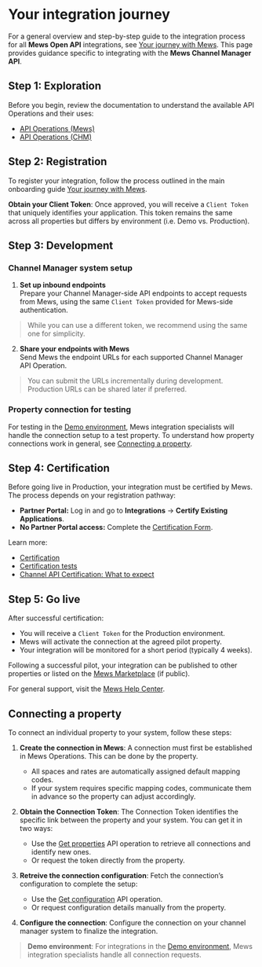# Your integration journey

For a general overview and step-by-step guide to the integration process for all **Mews Open API** integrations, see [Your journey with Mews](https://mews-systems.gitbook.io/open-api/your-journey). This page provides guidance specific to integrating with the **Mews Channel Manager API**.

## Step 1: Exploration

Before you begin, review the documentation to understand the available API Operations and their uses:

* [API Operations (Mews)](../mews-operations/README.md)
* [API Operations (CHM)](../channel-manager-operations/README.md)

## Step 2: Registration

To register your integration, follow the process outlined in the main onboarding guide [Your journey with Mews](https://mews-systems.gitbook.io/open-api/your-journey).

**Obtain your Client Token**: Once approved, you will receive a `Client Token` that uniquely identifies your application. This token remains the same across all properties but differs by environment (i.e. Demo vs. Production).

## Step 3: Development

### Channel Manager system setup

1. **Set up inbound endpoints**  
  Prepare your Channel Manager-side API endpoints to accept requests from Mews, using the same `Client Token` provided for Mews-side authentication.
  > While you can use a different token, we recommend using the same one for simplicity.

2. **Share your endpoints with Mews**  
  Send Mews the endpoint URLs for each supported Channel Manager API Operation.
  > You can submit the URLs incrementally during development. Production URLs can be shared later if preferred.

### Property connection for testing

For testing in the [Demo environment](../guidelines/environments.md), Mews integration specialists will handle the connection setup to a test property. To understand how property connections work in general, see [Connecting a property](#connecting-a-property).

## Step 4: Certification

Before going live in Production, your integration must be certified by Mews. The process depends on your registration pathway:

* **Partner Portal:** Log in and go to **Integrations** → **Certify Existing Applications**.
* **No Partner Portal access:** Complete the [Certification Form](https://mews.typeform.com/to/ehTUz7).

Learn more:

* [Certification](certification.md)
* [Certification tests](certification-tests.md)
* [Channel API Certification: What to expect](https://help.mews.com/s/article/channel-api-certification-what-to-expect?language=en_US)

## Step 5: Go live

After successful certification:

* You will receive a `Client Token` for the Production environment.
* Mews will activate the connection at the agreed pilot property.
* Your integration will be monitored for a short period (typically 4 weeks).

Following a successful pilot, your integration can be published to other properties or listed on the [Mews Marketplace](https://www.mews.com/en/products/marketplace) (if public).

For general support, visit the [Mews Help Center](https://help.mews.com).

## Connecting a property

To connect an individual property to your system, follow these steps:

1. **Create the connection in Mews**: A connection must first be established in Mews Operations. This can be done by the property.
    * All spaces and rates are automatically assigned default mapping codes.
    * If your system requires specific mapping codes, communicate them in advance so the property can adjust accordingly.
   
2. **Obtain the Connection Token**: The Connection Token identifies the specific link between the property and your system. You can get it in two ways:
    * Use the [Get properties](../mews-operations/configuration.md#get-properties) API operation to retrieve all connections and identify new ones.
    * Or request the token directly from the property.

3. **Retreive the connection configuration**: Fetch the connection’s configuration to complete the setup:
    * Use the [Get configuration](../mews-operations/configuration.md#get-configuration) API operation.
    * Or request configuration details manually from the property.

4. **Configure the connection**: Configure the connection on your channel manager system to finalize the integration.

> **Demo environment**: For integrations in the [Demo environment](../guidelines/environments.md), Mews integration specialists handle all connection requests.
